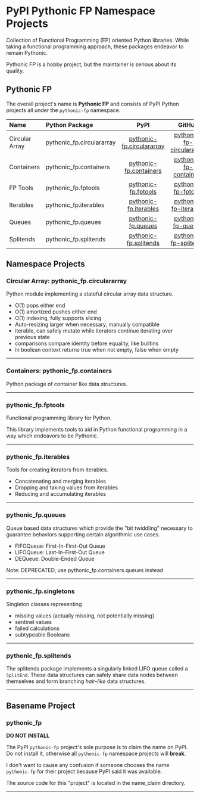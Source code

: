 # PyPI Pythonic FP Namespace Projects

Collection of Functional Programming (FP) oriented Python libraries.
While taking a functional programming approach, these packages endeavor
to remain Pythonic.

Pythonic FP is a hobby project, but the maintainer is serious about its quality.

## Pythonic FP

The overall project's name is **Pythonic FP** and consists of PyPI Python projects
all under the `pythonic-fp` namespace.

| Name | Python Package | PyPI | GitHub | Docs |
|:---- |:-------------- |:----:|:------:|:----:|
| Circular Array | pythonic_fp.circulararray | [pythonic-fp.circulararray][101] | [pythonic-fp-circulararray][201] | [docs][301] |
| Containers | pythonic_fp.containers | [pythonic-fp.containers][102] | [pythonic-fp-containers][202] | [docs][302] |
| FP Tools | pythonic_fp.fptools | [pythonic-fp.fptools][103] | [pythonic-fp-fptools][203] | [docs][303] |
| Iterables | pythonic_fp.iterables | [pythonic-fp.iterables][104] | [pythonic-fp-iterables][204] | [docs][304] |
| Queues | pythonic_fp.queues | [pythonic-fp.queues][105] | [pythonic-fp-queues][205] | [docs][305] |
| Splitends | pythonic_fp.splitends | [pythonic-fp.splitends][106] | [pythonic-fp-splitends][206] | [docs][306] |

## Namespace Projects

### Circular Array: pythonic_fp.circulararray

Python module implementing a stateful circular array data structure.

- O(1) pops either end
- O(1) amortized pushes either end
- O(1) indexing, fully supports slicing
- Auto-resizing larger when necessary, manually compatible
- iterable, can safely mutate while iterators continue iterating over previous state
- comparisons compare identity before equality, like builtins
- in boolean context returns true when not empty, false when empty

______________________________________________________________________

### Containers: pythonic_fp.containers

Python package of container like data structures.

______________________________________________________________________

### pythonic_fp.fptools

Functional programming library for Python.

This library implements tools to aid in Python functional programming
in a way which endeavors to be Pythonic.

______________________________________________________________________

### pythonic_fp.iterables

Tools for creating iterators from iterables.

- Concatenating and merging iterables
- Dropping and taking values from iterables
- Reducing and accumulating iterables

______________________________________________________________________

### pythonic_fp.queues

Queue based data structures which provide the "bit twiddling" necessary
to guarantee behaviors supporting certain algorithmic use cases.

- FIFOQueue: First-In-First-Out Queue
- LIFOQueue: Last-In-First-Out Queue
- DEQueue: Double-Ended Queue

Note: DEPRECATED, use pythonic_fp.containers.queues instead
______________________________________________________________________

### pythonic_fp.singletons

Singleton classes representing

- missing values (actually missing, not potentially missing)
- sentinel values
- failed calculations
- subtypeable Booleans

______________________________________________________________________

### pythonic_fp.splitends

The splitends package implements a singularly linked LIFO queue called
a ``SplitEnd``. These data structures can safely share data nodes
between themselves and form branching *hair-like* data structures.

______________________________________________________________________

## Basename Project

### pythonic_fp

**DO NOT INSTALL**

The PyPI `pythonic-fp` project's sole purpose is to claim the name on
PyPI. Do not install it, otherwise all `pythonic-fp` namespace projects
will **break**.

I don't want to cause any confusion if someone chooses the name
``pythonic-fp`` for their project because PyPI said it was available.

The source code for this "project" is located in the name_claim
directory.

______________________________________________________________________

[101]: https://pypi.org/project/pythonic-fp.circulararray
[102]: https://pypi.org/project/pythonic-fp.containers
[103]: https://pypi.org/project/pythonic-fp.fptools
[104]: https://pypi.org/project/pythonic-fp.iterables
[105]: https://pypi.org/project/pythonic-fp.queues
[106]: https://pypi.org/project/pythonic-fp.splitends
[201]: https://github.com/grscheller/pythonic-fp-circulararray
[202]: https://github.com/grscheller/pythonic-fp-containers
[203]: https://github.com/grscheller/pythonic-fp-fptools
[204]: https://github.com/grscheller/pythonic-fp-iterables
[205]: https://github.com/grscheller/pythonic-fp-queues
[206]: https://github.com/grscheller/pythonic-fp-splitends
[301]: https://grscheller.github.io/pythonic-fp/circulararray/development/build/html/releases.html
[302]: https://grscheller.github.io/pythonic-fp/containers/development/build/html/releases.html
[303]: https://grscheller.github.io/pythonic-fp/fptools/development/build/html/releases.html
[304]: https://grscheller.github.io/pythonic-fp/iterables/development/build/html/releases.html
[305]: https://grscheller.github.io/pythonic-fp/deprecated/queues/development/build/html/releases.html
[306]: https://grscheller.github.io/pythonic-fp/splitends/development/build/html/releases.html
